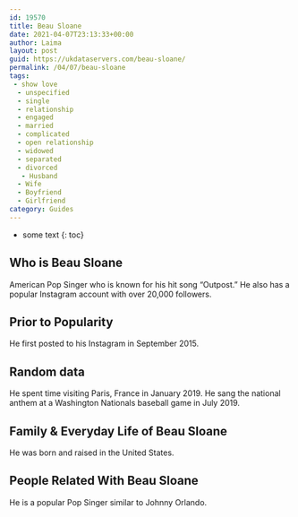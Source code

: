 ```yaml
---
id: 19570
title: Beau Sloane
date: 2021-04-07T23:13:33+00:00
author: Laima
layout: post
guid: https://ukdataservers.com/beau-sloane/
permalink: /04/07/beau-sloane
tags:
 - show love
  - unspecified
  - single
  - relationship
  - engaged
  - married
  - complicated
  - open relationship
  - widowed
  - separated
  - divorced
   - Husband
  - Wife
  - Boyfriend
  - Girlfriend
category: Guides
---
```


* some text
{: toc}


## Who is Beau Sloane
                  
                  
                  
American Pop Singer who is known for his hit song &#8220;Outpost.&#8221; He also has a popular Instagram account with over 20,000 followers.
                  
              
            
              
            
                
                
                
## Prior to Popularity
                  
                  
                  
He first posted to his Instagram in September 2015.
                  
              
            
              
            
                
                
                
## Random data
                  
                  
                  
He spent time visiting Paris, France in January 2019. He sang the national anthem at a Washington Nationals baseball game in July 2019.
                  
              
            
              
            
                
                
                
## Family & Everyday Life of Beau Sloane
                  
                  
                  
He was born and raised in the United States.
                  
              
            
              
            
                
                
                
## People Related With Beau Sloane
                  
                  
                  
He is a popular Pop Singer similar to Johnny Orlando.
                  
              
            
              
            
                
              
            
              
              
            
            
              
            
          
          
          